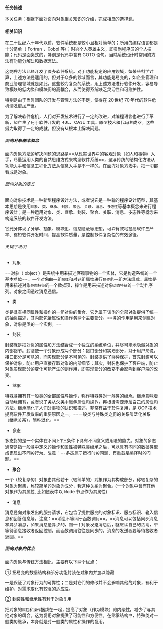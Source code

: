 #### 任务描述

本关任务：根据下面对面向对象相关知识的介绍，完成相应的选择题。

#### 相关知识

在二十世纪六十年代以前，软件系统都是较小且相对简单的；所用的编程语言都是十分简单（ Fortran ，Cobol 等）；时兴个人英雄主义，即崇尚程序员的个人技能；代码是面条式的，特别是代码中含有 GOTO 语句。当时系统设计时常用的方法有功能分解法和数据流法。

这两种方法已经开发了很多软件系统。对于功能稳定的应用领域，如某些科学计算，上述方法是适用的。但对于众多的领域而言，其功能是易变的，如企业管理和商业管理领域就是如此。这些较为复杂的系统，用上述方法进行软件开发，容易导致模块的低内聚和模块间的高耦合，从而使得系统缺乏灵活性和可维护性。

特别是由于当时团队的开发与管理方法的不足，使得在 20 世纪 70 年代的软件危机情况更加严重。

为了解决软件危机，人们对开发技术进行了一定的改进，对编程语言也进行了革新，如产生了用于软件开发的 4GL、CASE 工具、原型技术和代码生成器。这些努力取得了一定的成就，但没有从根本上解决问题。

##### 面向对象基本概念

面向对象方法的解决问题的思路是==从现实世界中的客观对象（如人和事物）入手，尽量运用人类的自然思维方式来构造软件系统==，这与传统的结构化方法从功能入手和信息工程化方法从信息入手是不一样的。在面向对象方法中，把一切都看成是对象。

###### 面向对象的定义

面向对象技术是一种新型程序设计方法，或者说它是一种新的程序设计范型，其基本思想是使用`对象`、`类`、`继承`、`封装`、`聚合`、`关联`、`消息`、`多态性`等基本概念来进行程序设计；是一种运用对象、类、继承、封装、聚合、关联、消息、多态性等概念来构造系统的软件开发方法。

它充分体现了分解、抽象、模块化、信息隐蔽等思想，可以有效地提高软件生产率、缩短软件开发时间、提高软件质量，是控制软件复杂性的有效途径。

###### 关键字说明

- 对象

==对象（ object ）是系统中用来描述客观事物的一个实体，它是构造系统的一个基本单位==。一个对象由一组`属性`和对这组属性进行`操作`的一组方法组成。属性是用来描述对象`静态特征`的一个数据项，操作是用来描述对象`动态特征`的一个动作序列。对象之间通过消息通信。

- 类

类是具有相同属性和操作的一组对象的集合，它为属于该类的全部对象提供了统一的抽象描述，其内部包括属性和操作务两个主要部分。==类的作用是用来创建对象，对象是类的一个实例。==

- 封装

封装就是把对象的属性和方法结合成一个独立的系统单位，并尽可能地隐藏对象的内部细节。封装使一个对象形成两个部分：接口部分和实现部分，对于用户来说，接口部分是可见的，而实现部分是不可见的。封装提供了两种保护，首先封装可以保护对象，防止用户直接存取对象的内部细节；其次，封装也保护了客户端，防止对象实现部分的变化可能产生的副作用，即实现部分的改变不会影响到客户端的改变。

- 继承

特殊类拥有其一般类的全部属性与操作，称作特殊类对一般类的继承。继承意味着自动地拥有，或者说子类从父类中继承属性和操作，再根据需要添加自己的属性和方法。继承简化了人们对事物的认识和描述，非常有益于软件复用，是 OOP 技术提高软件开发效率的重要原因之一。==一般类与特殊类之间的关系叫泛化关系（继承关系），简称泛化。==

- 多态

多态指的是一个实体在不同`上下文`条件下具有不同意义或用法的能力。对象的多态通常是指一般类中定义的操作和属性被特殊类继承之后，可以具有不同的数据类型或表现出不同的行为。注意：==多态属于运行时的问题，而重载是编译时的问题。==

- **聚合**

一个（较复杂的）对象由其他若干（较简单的）对象作为其构成部分，称较复杂的对象为聚集，称较简单的对象为成分，称这种关系为聚合。(一个对象中含有其他对象作为其属性, 比如链表中以 Node 节点作为其属性)

- 消息

消息是向对象发出的服务请求，它包含了提供服务的对象标识、服务标识、输入信息和回答信息等。注意：==消息不等同于函数调用==。==消息可以包括同步消息和异步消息，如果消息是异步的，则一个对象发送消息后，就继续自己的活动，不等待消息接收者返回控制，而函数调用往往是同步的，消息的发送者要等待接收者返回。==

##### 面向对象的优点

面向对象与传统方法相比，主要有以下两个优点：

① 把易变的数据结构和部分功能封装在对象内并加以隐藏

   一是保证了对象行为的可靠性；二是对它们的修改并不会影响其他的对象，有利于维护，对需求变化有较强的适应性。

② 封装性和继承性有利于对象复用

   把对象的`属性`和`操作`捆绑在一起，提高了对象（作为模块）的内聚性，减少了与其他对象的耦合，这为复用对象提供了可能性和方便性。在继承结构中，特殊类对一般类的继承，本身就是对一般类的属性和操作的复用。
